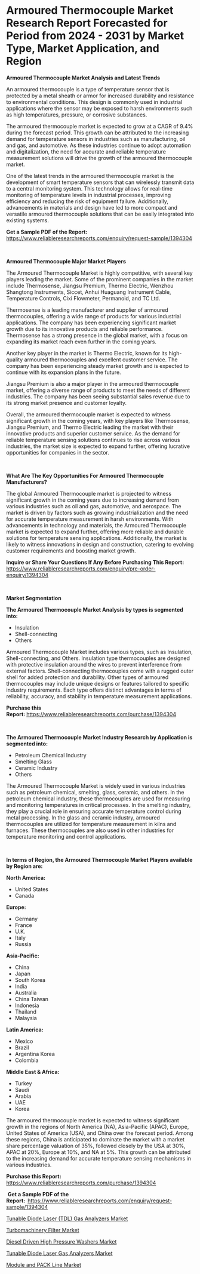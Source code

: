 <p><h1>Armoured Thermocouple Market Research Report Forecasted for Period from 2024 -  2031 by Market Type, Market Application, and Region</h1></p><p><strong>Armoured Thermocouple Market Analysis and Latest Trends</strong></p>
<p><p>An armoured thermocouple is a type of temperature sensor that is protected by a metal sheath or armor for increased durability and resistance to environmental conditions. This design is commonly used in industrial applications where the sensor may be exposed to harsh environments such as high temperatures, pressure, or corrosive substances.</p><p>The armoured thermocouple market is expected to grow at a CAGR of 9.4% during the forecast period. This growth can be attributed to the increasing demand for temperature sensors in industries such as manufacturing, oil and gas, and automotive. As these industries continue to adopt automation and digitalization, the need for accurate and reliable temperature measurement solutions will drive the growth of the armoured thermocouple market.</p><p>One of the latest trends in the armoured thermocouple market is the development of smart temperature sensors that can wirelessly transmit data to a central monitoring system. This technology allows for real-time monitoring of temperature levels in industrial processes, improving efficiency and reducing the risk of equipment failure. Additionally, advancements in materials and design have led to more compact and versatile armoured thermocouple solutions that can be easily integrated into existing systems.</p></p>
<p><strong>Get a Sample PDF of the Report:&nbsp;</strong> <a href="https://www.reliableresearchreports.com/enquiry/request-sample/1394304">https://www.reliableresearchreports.com/enquiry/request-sample/1394304</a></p>
<p>&nbsp;</p>
<p><strong>Armoured Thermocouple Major Market Players</strong></p>
<p><p>The Armoured Thermocouple Market is highly competitive, with several key players leading the market. Some of the prominent companies in the market include Thermosense, Jiangsu Premium, Thermo Electric, Wenzhou Shangtong Instruments, Siccet, Anhui Huaguang Instrument Cable, Temperature Controls, Cixi Flowmeter, Permanoid, and TC Ltd.</p><p>Thermosense is a leading manufacturer and supplier of armoured thermocouples, offering a wide range of products for various industrial applications. The company has been experiencing significant market growth due to its innovative products and reliable performance. Thermosense has a strong presence in the global market, with a focus on expanding its market reach even further in the coming years.</p><p>Another key player in the market is Thermo Electric, known for its high-quality armoured thermocouples and excellent customer service. The company has been experiencing steady market growth and is expected to continue with its expansion plans in the future.</p><p>Jiangsu Premium is also a major player in the armoured thermocouple market, offering a diverse range of products to meet the needs of different industries. The company has been seeing substantial sales revenue due to its strong market presence and customer loyalty.</p><p>Overall, the armoured thermocouple market is expected to witness significant growth in the coming years, with key players like Thermosense, Jiangsu Premium, and Thermo Electric leading the market with their innovative products and superior customer service. As the demand for reliable temperature sensing solutions continues to rise across various industries, the market size is expected to expand further, offering lucrative opportunities for companies in the sector.</p></p>
<p>&nbsp;</p>
<p><strong>What Are The Key Opportunities For Armoured Thermocouple Manufacturers?</strong></p>
<p><p>The global Armoured Thermocouple market is projected to witness significant growth in the coming years due to increasing demand from various industries such as oil and gas, automotive, and aerospace. The market is driven by factors such as growing industrialization and the need for accurate temperature measurement in harsh environments. With advancements in technology and materials, the Armoured Thermocouple market is expected to expand further, offering more reliable and durable solutions for temperature sensing applications. Additionally, the market is likely to witness innovations in design and construction, catering to evolving customer requirements and boosting market growth.</p></p>
<p><strong>Inquire or Share Your Questions If Any Before Purchasing This Report:</strong> <a href="https://www.reliableresearchreports.com/enquiry/pre-order-enquiry/1394304">https://www.reliableresearchreports.com/enquiry/pre-order-enquiry/1394304</a></p>
<p>&nbsp;</p>
<p><strong>Market Segmentation</strong></p>
<p><strong>The Armoured Thermocouple Market Analysis by types is segmented into:</strong></p>
<p><ul><li>Insulation</li><li>Shell-connecting</li><li>Others</li></ul></p>
<p><p>Armoured Thermocouple Market includes various types, such as Insulation, Shell-connecting, and Others. Insulation type thermocouples are designed with protective insulation around the wires to prevent interference from external factors. Shell-connecting thermocouples come with a rugged outer shell for added protection and durability. Other types of armoured thermocouples may include unique designs or features tailored to specific industry requirements. Each type offers distinct advantages in terms of reliability, accuracy, and stability in temperature measurement applications.</p></p>
<p><strong>Purchase this Report:&nbsp;</strong><a href="https://www.reliableresearchreports.com/purchase/1394304">https://www.reliableresearchreports.com/purchase/1394304</a></p>
<p>&nbsp;</p>
<p><strong>The Armoured Thermocouple Market Industry Research by Application is segmented into:</strong></p>
<p><ul><li>Petroleum Chemical Industry</li><li>Smelting Glass</li><li>Ceramic Industry</li><li>Others</li></ul></p>
<p><p>The Armoured Thermocouple Market is widely used in various industries such as petroleum chemical, smelting, glass, ceramic, and others. In the petroleum chemical industry, these thermocouples are used for measuring and monitoring temperatures in critical processes. In the smelting industry, they play a crucial role in ensuring accurate temperature control during metal processing. In the glass and ceramic industry, armoured thermocouples are utilized for temperature measurement in kilns and furnaces. These thermocouples are also used in other industries for temperature monitoring and control applications.</p></p>
<p>&nbsp;</p>
<p><strong>In terms of Region, the Armoured Thermocouple Market Players available by Region are:</strong></p>
<p>
    <p> <strong> North America: </strong>
        <ul>
            <li>United States</li>
            <li>Canada</li>
        </ul>
        </p> 
    <p> <strong> Europe: </strong>
        <ul>
            <li>Germany</li>
            <li>France</li>
            <li>U.K.</li>
            <li>Italy</li>
            <li>Russia</li>
        </ul>
        </p> 
    <p> <strong> Asia-Pacific: </strong>
        <ul>
            <li>China</li>
            <li>Japan</li>
            <li>South Korea</li>
            <li>India</li>
            <li>Australia</li>
            <li>China Taiwan</li>
            <li>Indonesia</li>
            <li>Thailand</li>
            <li>Malaysia</li>
        </ul>
        </p> 
    <p> <strong> Latin America: </strong>
        <ul>
            <li>Mexico</li>
            <li>Brazil</li>
            <li>Argentina Korea</li>
            <li>Colombia</li>
        </ul>
        </p> 
    <p> <strong> Middle East & Africa: </strong>
        <ul>
            <li>Turkey</li>
            <li>Saudi</li>
            <li>Arabia</li>
            <li>UAE</li>
            <li>Korea</li>
        </ul>
    </p>
    </p>
<p><p>The armoured thermocouple market is expected to witness significant growth in the regions of North America (NA), Asia-Pacific (APAC), Europe, United States of America (USA), and China over the forecast period. Among these regions, China is anticipated to dominate the market with a market share percentage valuation of 35%, followed closely by the USA at 30%, APAC at 20%, Europe at 10%, and NA at 5%. This growth can be attributed to the increasing demand for accurate temperature sensing mechanisms in various industries.</p></p>
<p><strong>Purchase this Report: </strong><a href="https://www.reliableresearchreports.com/purchase/1394304">https://www.reliableresearchreports.com/purchase/1394304</a></p>
<p>&nbsp;<strong>Get a Sample PDF of the Report:&nbsp;&nbsp;</strong><a href="https://www.reliableresearchreports.com/enquiry/request-sample/1394304">https://www.reliableresearchreports.com/enquiry/request-sample/1394304</a></p>
<p><strong></strong></p>
<p><p><a href="https://medium.com/@petrajones35/tunable-diode-laser-tdl-gas-analyzers-market-share-evolution-and-market-growth-trends-2024-2031-0c4b89d1f2b0">Tunable Diode Laser (TDL) Gas Analyzers Market</a></p><p><a href="https://medium.com/p/ac34fcd21f07/edit">Turbomachinery Filter Market</a></p><p><a href="https://medium.com/@petrajones35/diesel-driven-high-pressure-washers-market-analysis-and-sze-forecasted-for-period-from-2024-to-2031-9e064a2fc435">Diesel Driven High Pressure Washers Market</a></p><p><a href="https://medium.com/@petrajones35/tunable-diode-laser-gas-analyzers-market-the-key-to-successful-business-strategy-forecast-till-80e618353f1b">Tunable Diode Laser Gas Analyzers Market</a></p><p><a href="https://medium.com/@petrajones35/module-and-pack-line-market-insights-into-market-cagr-market-trends-and-growth-strategies-9c78927eef09">Module and PACK Line Market</a></p></p>